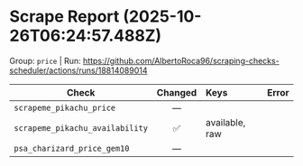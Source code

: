 # Scrape Report (2025-10-26T06:24:57.488Z)

Group: `price`  |  Run: https://github.com/AlbertoRoca96/scraping-checks-scheduler/actions/runs/18814089014

| Check | Changed | Keys | Error |
|---|:---:|:--|:--|
| `scrapeme_pikachu_price` | — |  |  |
| `scrapeme_pikachu_availability` | ✅ | available, raw |  |
| `psa_charizard_price_gem10` | — |  |  |
